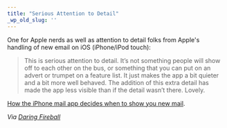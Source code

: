 ```yaml
---
title: "Serious Attention to Detail"
_wp_old_slug: ''
---
```

<p>One for Apple nerds as well as attention to detail folks from Apple's handling of new email on iOS (iPhone/iPod touch):</p>
<blockquote><p>This is serious attention to detail. It’s not something people will show off to each other on the bus, or something that you can put on an advert or trumpet on a feature list. It just makes the app a bit quieter and a bit more well behaved. The addition of this extra detail has made the app less visible than if the detail wasn’t there. Lovely.</p></blockquote>
<p><a href="http://theinvisibl.com/2011/01/24/iphonemail/">How the iPhone mail app decides when to show you new mail</a>.</p>
<p><em>Via <a href="http://daringfireball.net/linked/2011/01/24/ios-mail-new-messages">Daring Fireball</a></em></p>
